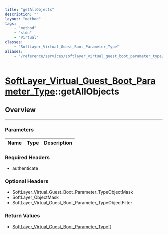 ```yaml
---
title: "getAllObjects"
description: ""
layout: "method"
tags:
    - "method"
    - "sldn"
    - "Virtual"
classes:
    - "SoftLayer_Virtual_Guest_Boot_Parameter_Type"
aliases:
    - "/reference/services/softlayer_virtual_guest_boot_parameter_type/getAllObjects"
---
```

# [SoftLayer_Virtual_Guest_Boot_Parameter_Type](/reference/services/SoftLayer_Virtual_Guest_Boot_Parameter_Type)::getAllObjects




## Overview 


-----

### Parameters 
|Name | Type | Description |
| --- | --- | --- |


### Required Headers
* authenticate


### Optional Headers
* SoftLayer_Virtual_Guest_Boot_Parameter_TypeObjectMask
* SoftLayer_ObjectMask
* SoftLayer_Virtual_Guest_Boot_Parameter_TypeObjectFilter

### Return Values
* <a href='/reference/datatypes/SoftLayer_Virtual_Guest_Boot_Parameter_Type'>SoftLayer_Virtual_Guest_Boot_Parameter_Type[] </a>




